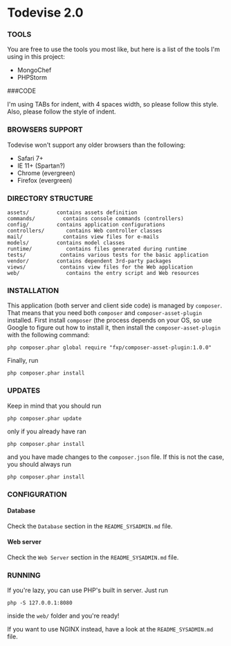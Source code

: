 Todevise 2.0
================================

### TOOLS


You are free to use the tools you most like, but here is a list of the
tools I'm using in this project:

* MongoChef
* PHPStorm

###CODE

I'm using TABs for indent, with 4 spaces width, so please follow this style.
Also, please follow the style of indent.

### BROWSERS SUPPORT

Todevise won't support any older browsers than the following:

* Safari 7+
* IE 11+ (Spartan?)
* Chrome (evergreen)
* Firefox (evergreen)

### DIRECTORY STRUCTURE

	assets/			contains assets definition
	commands/		  contains console commands (controllers)
	config/			contains application configurations
	controllers/	   contains Web controller classes
	mail/			  contains view files for e-mails
	models/			contains model classes
	runtime/		   contains files generated during runtime
	tests/			 contains various tests for the basic application
	vendor/			contains dependent 3rd-party packages
	views/			 contains view files for the Web application
	web/			   contains the entry script and Web resources

### INSTALLATION

This application (both server and client side code) is managed by `composer`.
That means that you need both `composer` and `composer-asset-plugin` installed.
First install `composer` (the process depends on your OS, so use Google to
figure out how to install it, then install the `composer-asset-plugin` with the
following command:

~~~
php composer.phar global require "fxp/composer-asset-plugin:1.0.0"
~~~

Finally, run

~~~
php composer.phar install
~~~

### UPDATES

Keep in mind that you should run

~~~
php composer.phar update
~~~

only if you already have ran

~~~
php composer.phar install
~~~

and you have made changes to the `composer.json` file.
If this is not the case, you should always  run

~~~
php composer.phar install
~~~

### CONFIGURATION

#### Database

Check the `Database` section in the `README_SYSADMIN.md` file.

#### Web server

Check the `Web Server` section in the `README_SYSADMIN.md` file.

### RUNNING

If you're lazy, you can use PHP's built in server. Just run

```
php -S 127.0.0.1:8080
```

inside the `web/` folder and you're ready!

If you want to use NGINX instead, have a look at the `README_SYSADMIN.md` file.

